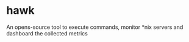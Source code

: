 # hawk
An opens-source tool to execute commands, monitor *nix servers and dashboard the collected metrics
